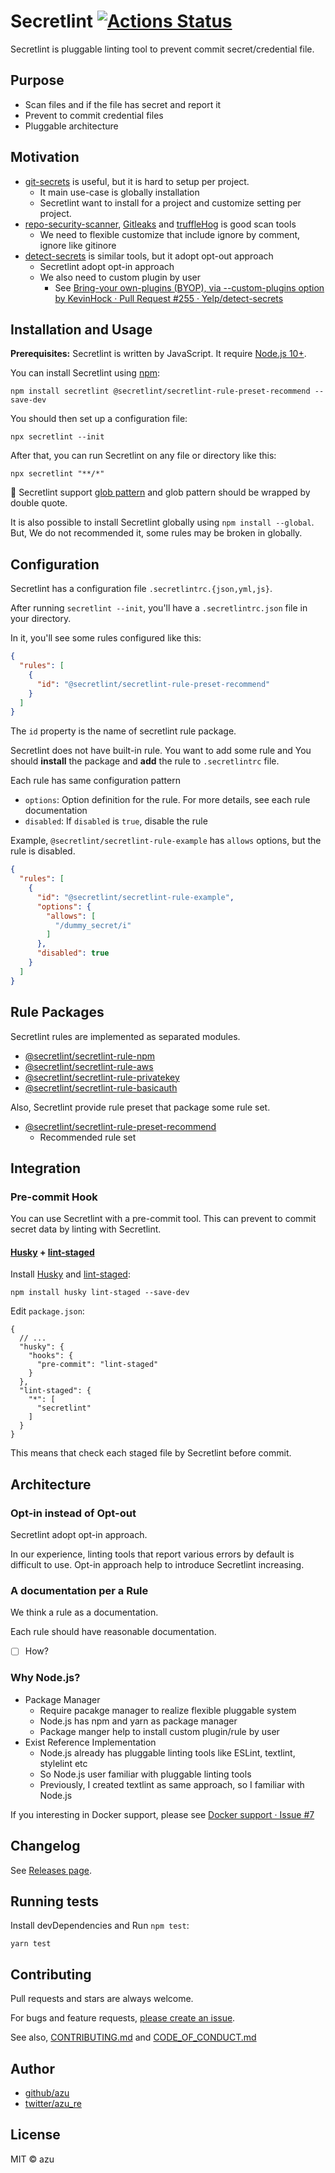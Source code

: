 # Secretlint [![Actions Status](https://github.com/secretlint/secretlint/workflows/test/badge.svg)](https://github.com/secretlint/secretlint/actions?query=workflow%3A"test")

Secretlint is pluggable linting tool to prevent commit secret/credential file.

## Purpose

- Scan files and if the file has secret and report it
- Prevent to commit credential files
- Pluggable architecture

## Motivation

- [git-secrets](https://github.com/awslabs/git-secrets) is useful, but it is hard to setup per project.
	- It main use-case is globally installation
	- Secretlint want to install for a project and customize setting per project.
- [repo-security-scanner](https://github.com/UKHomeOffice/repo-security-scanner), [Gitleaks](https://github.com/zricethezav/gitleaks) and [truffleHog](https://github.com/dxa4481/truffleHog) is good scan tools
	- We need to flexible customize that include ignore by comment, ignore like gitinore
- [detect-secrets](https://github.com/Yelp/detect-secrets) is similar tools, but it adopt opt-out approach
    - Secretlint adopt opt-in approach  
    - We also need to custom plugin by user
		- See [Bring-your own-plugins (BYOP), via --custom-plugins option by KevinHock · Pull Request #255 · Yelp/detect-secrets](https://github.com/Yelp/detect-secrets/pull/255)

## Installation and Usage

**Prerequisites:** Secretlint is written by JavaScript. It require [Node.js 10+](https://nodejs.org/).

You can install Secretlint using [npm](https://www.npmjs.com/):

```
npm install secretlint @secretlint/secretlint-rule-preset-recommend --save-dev
```

You should then set up a configuration file:

```
npx secretlint --init
```

After that, you can run Secretlint on any file or directory like this:

```
npx secretlint "**/*"
```

:memo: Secretlint support [glob pattern](https://github.com/mrmlnc/fast-glob#basic-syntax) and glob pattern should be wrapped by double quote.

It is also possible to install Secretlint globally using `npm install --global`. But, We do not recommended it, some rules may be broken in globally.

## Configuration

Secretlint has a configuration file `.secretlintrc.{json,yml,js}`.

After running `secretlint --init`, you'll have a `.secretlintrc.json` file in your directory.

In it, you'll see some rules configured like this:

```json
{
  "rules": [
    {
      "id": "@secretlint/secretlint-rule-preset-recommend"
    }
  ]
}
```

The `id` property is the name of secretlint rule package. 

Secretlint does not have built-in rule.
You want to add some rule and You should **install** the package and **add** the rule to `.secretlintrc` file.


Each rule has same configuration pattern

- `options`: Option definition for the rule. For more details, see each rule documentation
- `disabled`: If `disabled` is `true`, disable the rule

Example, `@secretlint/secretlint-rule-example` has `allows` options, but the rule is disabled.

```json
{
  "rules": [
    {
      "id": "@secretlint/secretlint-rule-example",
      "options": {
        "allows": [
          "/dummy_secret/i"
        ]
      },
      "disabled": true
    }
  ]
}
```

## Rule Packages

Secretlint rules are implemented as separated modules.

- [@secretlint/secretlint-rule-npm](./packages/@secretlint/secretlint-rule-npm)
- [@secretlint/secretlint-rule-aws](./packages/@secretlint/secretlint-rule-aws)
- [@secretlint/secretlint-rule-privatekey](./packages/@secretlint/secretlint-rule-privatekey)
- [@secretlint/secretlint-rule-basicauth](./packages/@secretlint/secretlint-rule-basicauth)

Also, Secretlint provide rule preset that package some rule set.

- [@secretlint/secretlint-rule-preset-recommend](./packages/@secretlint/secretlint-rule-preset-recommend)
    - Recommended rule set

## Integration

### Pre-commit Hook

You can use Secretlint with a pre-commit tool.
This can prevent to commit secret data by linting with Secretlint.

#### [Husky](https://github.com/typicode/husky) + [lint-staged](https://github.com/okonet/lint-staged)

Install [Husky](https://github.com/typicode/husky) and [lint-staged](https://github.com/okonet/lint-staged):

```
npm install husky lint-staged --save-dev
```

Edit `package.json`:

```json5
{
  // ...
  "husky": {
    "hooks": {
      "pre-commit": "lint-staged"
    }
  },
  "lint-staged": {
    "*": [
      "secretlint"
    ]
  }
}
```

This means that check each staged file by Secretlint before commit. 

## Architecture

### Opt-in instead of Opt-out

Secretlint adopt opt-in approach.

In our experience, linting tools that report various errors by default is difficult to use.
Opt-in approach help to introduce Secretlint increasing.

### A documentation per a Rule

We think a rule as a documentation.

Each rule should have reasonable documentation.

- [ ]  How?

### Why Node.js?

- Package Manager
	- Require pacakge manager to realize flexible pluggable system
	- Node.js has npm and yarn as package manager
	- Package manger help to install custom plugin/rule by user
- Exist Reference Implementation
	- Node.js already has pluggable linting tools like ESLint, textlint, stylelint etc
	- So Node.js user familiar with pluggable linting tools
	- Previously, I created textlint as same approach, so I familiar with Node.js

If you interesting in Docker support, please see [Docker support · Issue #7](https://github.com/secretlint/secretlint/issues/7)

## Changelog

See [Releases page](https://github.com/secretlint/secretlint/releases).

## Running tests

Install devDependencies and Run `npm test`:

    yarn test

## Contributing

Pull requests and stars are always welcome.

For bugs and feature requests, [please create an issue](https://github.com/secretlint/secretlint/issues).

See also, [CONTRIBUTING.md](./CONTRIBUTING.md) and [CODE_OF_CONDUCT.md](./CODE_OF_CONDUCT.md)

## Author

- [github/azu](https://github.com/azu)
- [twitter/azu_re](https://twitter.com/azu_re)

## License

MIT © azu
